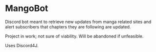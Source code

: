 # MangoBot
Discord bot meant to retrieve new updates from manga related sites and alert subscribers that chapters they are following are updated.

Project in work; not sure of viability. Will be abandoned if unfeasible.

Uses Discord4J.
